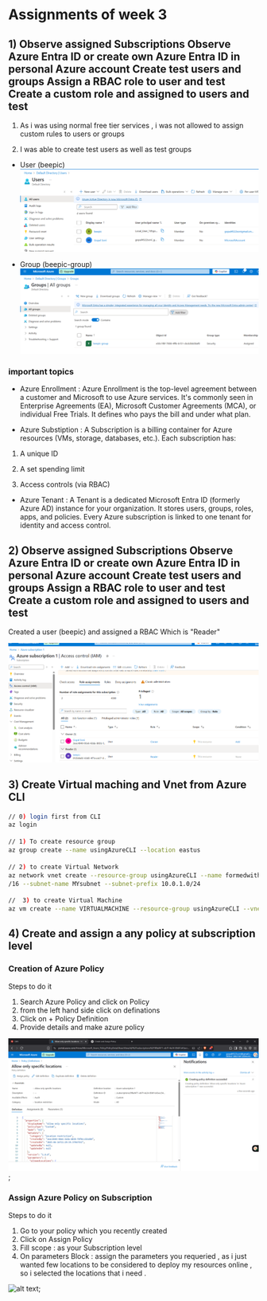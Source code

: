 # Assignments of week 3

## 1) Observe assigned Subscriptions Observe Azure Entra ID or create own Azure Entra ID in personal Azure account Create test users and groups Assign a RBAC role to user and test Create a custom role and assigned to users and test

1. As i was using normal free tier services , i was not allowed to assign custom rules to users or groups 

2. I was able to create test users as well as test groups 

  * User (beepic) 
  ![alt text](Resources/Screenshot%202025-06-12%20151853.png)

  * Group (beepic-group) 
  ![alt text](Resources/Screenshot%202025-06-12%20151924.png)

### important topics 

* Azure Enrollment : Azure Enrollment is the top-level agreement between a customer and Microsoft to use Azure services.
It's commonly seen in Enterprise Agreements (EA), Microsoft Customer Agreements (MCA), or individual Free Trials.
It defines who pays the bill and under what plan.

* Azure Substiption : A Subscription is a billing container for Azure resources (VMs, storage, databases, etc.).
Each subscription has:

1. A unique ID

2. A set spending limit

3. Access controls (via RBAC)

* Azure Tenant : A Tenant is a dedicated Microsoft Entra ID (formerly Azure AD) instance for your organization.
It stores users, groups, roles, apps, and policies.
Every Azure subscription is linked to one tenant for identity and access control.


## 2) Observe assigned Subscriptions Observe Azure Entra ID or create own Azure Entra ID in personal Azure account Create test users and groups Assign a RBAC role to user and test Create a custom role and assigned to users and test

Created a user (beepic) and assigned a RBAC Which is "Reader"

![alt text](Resources/Screenshot%202025-06-12%20153333.png)

## 3) Create Virtual maching and Vnet from Azure CLI


``` bash
// 0) login first from CLI
az login

// 1) To create resource group
az group create --name usingAzureCLI --location eastus

// 2) to create Virtual Network
az network vnet create --resource-group usingAzureCLI --name formedwithAzureCLI --address-prefix 10.0.0.0
/16 --subnet-name MYsubnet --subnet-prefix 10.0.1.0/24

//  3) to create Virtual Machine
az vm create --name VIRTUALMACHINE --resource-group usingAzureCLI --vnet-name formedwithAzureCLI --subnet MYSubnet --image Ubuntu2204 --admin-username azureuser --generate-ssh-keys
```

## 4) Create and assign a any policy at subscription level

### Creation of Azure Policy

Steps to do it 
1. Search Azure Policy and click on Policy
2. from the left hand side click on definations 
3. Click on + Policy Definition 
4. Provide details and make azure policy 



![alt text](Resources/Screenshot%202025-06-16%20165951.png);

### Assign Azure Policy on Subscription

Steps to do it 
1. Go to your policy which you recently created 
2. Click on Assign Policy 
3. Fill scope : as your Subscription level
4. On parameters Block : assign the parameters you requeried , as i just wanted few locations to be considered to deploy my resources online , so i selected the locations that i need .

![alt text](Resources/<Screenshot%2025-06-16%170456.png>);
